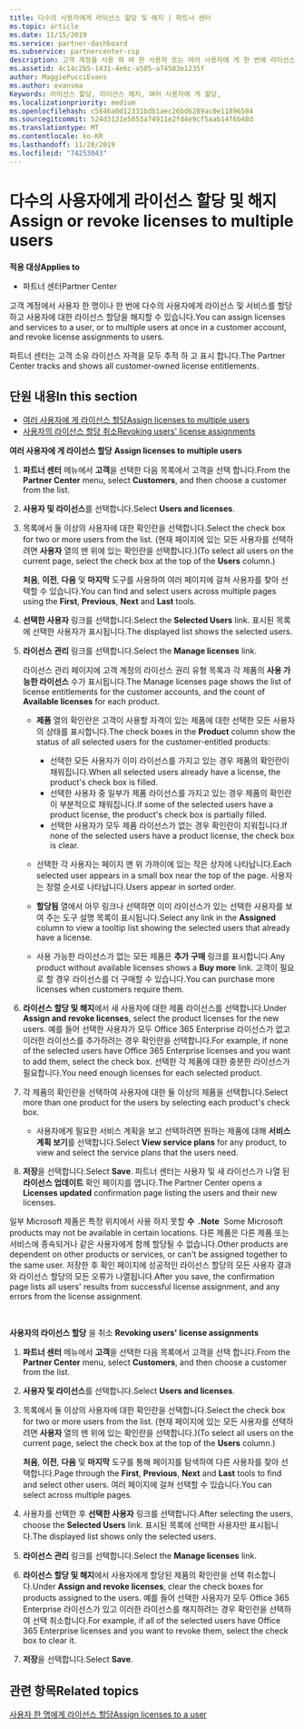 ```yaml
---
title: 다수의 사용자에게 라이선스 할당 및 해지 | 파트너 센터
ms.topic: article
ms.date: 11/15/2019
ms.service: partner-dashboard
ms.subservice: partnercenter-csp
description: 고객 계정을 사용 하 여 한 사용자 또는 여러 사용자에 게 한 번에 라이선스 및 서비스를 할당 하거나 해지 하는 방법에 대해 알아봅니다.
ms.assetid: 4c14c2b5-1431-4e6c-a505-a74503e1235f
author: MaggiePucciEvans
ms.author: evansma
Keywords: 라이선스 할당, 라이선스 해지, 여러 사용자에 게 할당,
ms.localizationpriority: medium
ms.openlocfilehash: c5846a0d12331bdb1aec26bd6289ac0e11896584
ms.sourcegitcommit: 524d3121e5053a74911e2fd4e9cf5aab14f6b48d
ms.translationtype: MT
ms.contentlocale: ko-KR
ms.lasthandoff: 11/20/2019
ms.locfileid: "74253043"
---
```

# <a name="assign-or-revoke-licenses-to-multiple-users"></a><span data-ttu-id="d0be5-104">다수의 사용자에게 라이선스 할당 및 해지</span><span class="sxs-lookup"><span data-stu-id="d0be5-104">Assign or revoke licenses to multiple users</span></span>

<span data-ttu-id="d0be5-105">**적용 대상**</span><span class="sxs-lookup"><span data-stu-id="d0be5-105">**Applies to**</span></span>

-  <span data-ttu-id="d0be5-106">파트너 센터</span><span class="sxs-lookup"><span data-stu-id="d0be5-106">Partner Center</span></span>

<span data-ttu-id="d0be5-107">고객 계정에서 사용자 한 명이나 한 번에 다수의 사용자에게 라이선스 및 서비스를 할당하고 사용자에 대한 라이선스 할당을 해지할 수 있습니다.</span><span class="sxs-lookup"><span data-stu-id="d0be5-107">You can assign licenses and services to a user, or to multiple users at once in a customer account, and revoke license assignments to users.</span></span>

<span data-ttu-id="d0be5-108">파트너 센터는 고객 소유 라이선스 자격을 모두 추적 하 고 표시 합니다.</span><span class="sxs-lookup"><span data-stu-id="d0be5-108">The Partner Center tracks and shows all customer-owned license entitlements.</span></span>

## <a name="in-this-section"></a><span data-ttu-id="d0be5-109">단원 내용</span><span class="sxs-lookup"><span data-stu-id="d0be5-109">In this section</span></span>


-   [<span data-ttu-id="d0be5-110">여러 사용자에 게 라이선스 할당</span><span class="sxs-lookup"><span data-stu-id="d0be5-110">Assign licenses to multiple users</span></span>](#assign-licenses-to-groups)
-   [<span data-ttu-id="d0be5-111">사용자의 라이선스 할당 취소</span><span class="sxs-lookup"><span data-stu-id="d0be5-111">Revoking users' license assignments</span></span>](#revoking-licenses)

<span data-ttu-id="d0be5-112"><a href="" id="assign-licenses-to-groups"></a>**여러 사용자에 게 라이선스 할당** 
</span><span class="sxs-lookup"><span data-stu-id="d0be5-112"><a href="" id="assign-licenses-to-groups"></a>
**Assign licenses to multiple users**</span></span>

1.  <span data-ttu-id="d0be5-113">**파트너 센터** 메뉴에서 **고객**을 선택한 다음 목록에서 고객을 선택 합니다.</span><span class="sxs-lookup"><span data-stu-id="d0be5-113">From the **Partner Center** menu, select **Customers**, and then choose a customer from the list.</span></span>
2.  <span data-ttu-id="d0be5-114">**사용자 및 라이선스**를 선택합니다.</span><span class="sxs-lookup"><span data-stu-id="d0be5-114">Select **Users and licenses**.</span></span>
3.  <span data-ttu-id="d0be5-115">목록에서 둘 이상의 사용자에 대한 확인란을 선택합니다.</span><span class="sxs-lookup"><span data-stu-id="d0be5-115">Select the check box for two or more users from the list.</span></span> <span data-ttu-id="d0be5-116">(현재 페이지에 있는 모든 사용자를 선택하려면 **사용자** 열의 맨 위에 있는 확인란을 선택합니다.)</span><span class="sxs-lookup"><span data-stu-id="d0be5-116">(To select all users on the current page, select the check box at the top of the **Users** column.)</span></span>

    <span data-ttu-id="d0be5-117">**처음**, **이전**, **다음** 및 **마지막** 도구를 사용하여 여러 페이지에 걸쳐 사용자를 찾아 선택할 수 있습니다.</span><span class="sxs-lookup"><span data-stu-id="d0be5-117">You can find and select users across multiple pages using the **First**, **Previous**, **Next** and **Last** tools.</span></span>

4.  <span data-ttu-id="d0be5-118">**선택한 사용자** 링크를 선택합니다.</span><span class="sxs-lookup"><span data-stu-id="d0be5-118">Select the **Selected Users** link.</span></span> <span data-ttu-id="d0be5-119">표시된 목록에 선택한 사용자가 표시됩니다.</span><span class="sxs-lookup"><span data-stu-id="d0be5-119">The displayed list shows the selected users.</span></span>
5.  <span data-ttu-id="d0be5-120">**라이선스 관리** 링크를 선택합니다.</span><span class="sxs-lookup"><span data-stu-id="d0be5-120">Select the **Manage licenses** link.</span></span>

    <span data-ttu-id="d0be5-121">라이선스 관리 페이지에 고객 계정의 라이선스 권리 유형 목록과 각 제품의 **사용 가능한 라이선스** 수가 표시됩니다.</span><span class="sxs-lookup"><span data-stu-id="d0be5-121">The Manage licenses page shows the list of license entitlements for the customer accounts, and the count of **Available licenses** for each product.</span></span>

    -   <span data-ttu-id="d0be5-122">**제품** 열의 확인란은 고객이 사용할 자격이 있는 제품에 대한 선택한 모든 사용자의 상태를 표시합니다.</span><span class="sxs-lookup"><span data-stu-id="d0be5-122">The check boxes in the **Product** column show the status of all selected users for the customer-entitled products:</span></span>

        -   <span data-ttu-id="d0be5-123">선택한 모든 사용자가 이미 라이선스를 가지고 있는 경우 제품의 확인란이 채워집니다.</span><span class="sxs-lookup"><span data-stu-id="d0be5-123">When all selected users already have a license, the product's check box is filled.</span></span>
        -   <span data-ttu-id="d0be5-124">선택한 사용자 중 일부가 제품 라이선스를 가지고 있는 경우 제품의 확인란이 부분적으로 채워집니다.</span><span class="sxs-lookup"><span data-stu-id="d0be5-124">If some of the selected users have a product license, the product's check box is partially filled.</span></span>
        -   <span data-ttu-id="d0be5-125">선택한 사용자가 모두 제품 라이선스가 없는 경우 확인란이 지워집니다.</span><span class="sxs-lookup"><span data-stu-id="d0be5-125">If none of the selected users have a product license, the check box is clear.</span></span>
    -   <span data-ttu-id="d0be5-126">선택한 각 사용자는 페이지 맨 위 가까이에 있는 작은 상자에 나타납니다.</span><span class="sxs-lookup"><span data-stu-id="d0be5-126">Each selected user appears in a small box near the top of the page.</span></span> <span data-ttu-id="d0be5-127">사용자는 정렬 순서로 나타납니다.</span><span class="sxs-lookup"><span data-stu-id="d0be5-127">Users appear in sorted order.</span></span>

    -   <span data-ttu-id="d0be5-128">**할당됨** 열에서 아무 링크나 선택하면 이미 라이선스가 있는 선택한 사용자를 보여 주는 도구 설명 목록이 표시됩니다.</span><span class="sxs-lookup"><span data-stu-id="d0be5-128">Select any link in the **Assigned** column to view a tooltip list showing the selected users that already have a license.</span></span>

    -   <span data-ttu-id="d0be5-129">사용 가능한 라이선스가 없는 모든 제품은 **추가 구매** 링크를 표시합니다.</span><span class="sxs-lookup"><span data-stu-id="d0be5-129">Any product without available licenses shows a **Buy more** link.</span></span> <span data-ttu-id="d0be5-130">고객이 필요로 할 경우 라이선스를 더 구매할 수 있습니다.</span><span class="sxs-lookup"><span data-stu-id="d0be5-130">You can purchase more licenses when customers require them.</span></span>

6.  <span data-ttu-id="d0be5-131">**라이선스 할당 및 해지**에서 새 사용자에 대한 제품 라이선스를 선택합니다.</span><span class="sxs-lookup"><span data-stu-id="d0be5-131">Under **Assign and revoke licenses**, select the product licenses for the new users.</span></span> <span data-ttu-id="d0be5-132">예를 들어 선택한 사용자가 모두 Office 365 Enterprise 라이선스가 없고 이러한 라이선스를 추가하려는 경우 확인란을 선택합니다.</span><span class="sxs-lookup"><span data-stu-id="d0be5-132">For example, if none of the selected users have Office 365 Enterprise licenses and you want to add them, select the check box.</span></span> <span data-ttu-id="d0be5-133">선택한 각 제품에 대한 충분한 라이선스가 필요합니다.</span><span class="sxs-lookup"><span data-stu-id="d0be5-133">You need enough licenses for each selected product.</span></span>
7.  <span data-ttu-id="d0be5-134">각 제품의 확인란을 선택하여 사용자에 대한 둘 이상의 제품을 선택합니다.</span><span class="sxs-lookup"><span data-stu-id="d0be5-134">Select more than one product for the users by selecting each product's check box.</span></span>
    -   <span data-ttu-id="d0be5-135">사용자에게 필요한 서비스 계획을 보고 선택하려면 원하는 제품에 대해 **서비스 계획 보기**를 선택합니다.</span><span class="sxs-lookup"><span data-stu-id="d0be5-135">Select **View service plans** for any product, to view and select the service plans that the users need.</span></span>

8.  <span data-ttu-id="d0be5-136">**저장**을 선택합니다.</span><span class="sxs-lookup"><span data-stu-id="d0be5-136">Select **Save**.</span></span> <span data-ttu-id="d0be5-137">파트너 센터는 사용자 및 새 라이선스가 나열 된 **라이선스 업데이트** 확인 페이지를 엽니다.</span><span class="sxs-lookup"><span data-stu-id="d0be5-137">The Partner Center opens a **Licenses updated** confirmation page listing the users and their new licenses.</span></span>

<span data-ttu-id="d0be5-138">일부 Microsoft 제품은 특정 위치에서 사용 하지 못할 **수  .**</span><span class="sxs-lookup"><span data-stu-id="d0be5-138">**Note**  Some Microsoft products may not be available in certain locations.</span></span> <span data-ttu-id="d0be5-139">다른 제품은 다른 제품 또는 서비스에 종속되거나 같은 사용자에게 함께 할당될 수 없습니다.</span><span class="sxs-lookup"><span data-stu-id="d0be5-139">Other products are dependent on other products or services, or can't be assigned together to the same user.</span></span> <span data-ttu-id="d0be5-140">저장한 후 확인 페이지에 성공적인 라이선스 할당의 모든 사용자 결과와 라이선스 할당의 모든 오류가 나열됩니다.</span><span class="sxs-lookup"><span data-stu-id="d0be5-140">After you save, the confirmation page lists all users' results from successful license assignment, and any errors from the license assignment.</span></span>

 

<span data-ttu-id="d0be5-141"><a href="" id="revoking-licenses"></a>**사용자의 라이선스 할당** 을 취소 
</span><span class="sxs-lookup"><span data-stu-id="d0be5-141"><a href="" id="revoking-licenses"></a>
**Revoking users' license assignments**</span></span>

1.  <span data-ttu-id="d0be5-142">**파트너 센터** 메뉴에서 **고객**을 선택한 다음 목록에서 고객을 선택 합니다.</span><span class="sxs-lookup"><span data-stu-id="d0be5-142">From the **Partner Center** menu, select **Customers**, and then choose a customer from the list.</span></span>
2.  <span data-ttu-id="d0be5-143">**사용자 및 라이선스**를 선택합니다.</span><span class="sxs-lookup"><span data-stu-id="d0be5-143">Select **Users and licenses**.</span></span>
3.  <span data-ttu-id="d0be5-144">목록에서 둘 이상의 사용자에 대한 확인란을 선택합니다.</span><span class="sxs-lookup"><span data-stu-id="d0be5-144">Select the check box for two or more users from the list.</span></span> <span data-ttu-id="d0be5-145">(현재 페이지에 있는 모든 사용자를 선택하려면 **사용자** 열의 맨 위에 있는 확인란을 선택합니다.)</span><span class="sxs-lookup"><span data-stu-id="d0be5-145">(To select all users on the current page, select the check box at the top of the **Users** column.)</span></span>

    <span data-ttu-id="d0be5-146">**처음**, **이전**, **다음** 및 **마지막** 도구를 통해 페이지를 탐색하여 다른 사용자를 찾아 선택합니다.</span><span class="sxs-lookup"><span data-stu-id="d0be5-146">Page through the **First**, **Previous**, **Next** and **Last** tools to find and select other users.</span></span> <span data-ttu-id="d0be5-147">여러 페이지에 걸쳐 선택할 수 있습니다.</span><span class="sxs-lookup"><span data-stu-id="d0be5-147">You can select across multiple pages.</span></span>

4.  <span data-ttu-id="d0be5-148">사용자를 선택한 후 **선택한 사용자** 링크를 선택합니다.</span><span class="sxs-lookup"><span data-stu-id="d0be5-148">After selecting the users, choose the **Selected Users** link.</span></span> <span data-ttu-id="d0be5-149">표시된 목록에 선택한 사용자만 표시됩니다.</span><span class="sxs-lookup"><span data-stu-id="d0be5-149">The displayed list shows only the selected users.</span></span>
5.  <span data-ttu-id="d0be5-150">**라이선스 관리** 링크를 선택합니다.</span><span class="sxs-lookup"><span data-stu-id="d0be5-150">Select the **Manage licenses** link.</span></span>
6.  <span data-ttu-id="d0be5-151">**라이선스 할당 및 해지**에서 사용자에게 할당된 제품의 확인란을 선택 취소합니다.</span><span class="sxs-lookup"><span data-stu-id="d0be5-151">Under **Assign and revoke licenses**, clear the check boxes for products assigned to the users.</span></span> <span data-ttu-id="d0be5-152">예를 들어 선택한 사용자가 모두 Office 365 Enterprise 라이선스가 있고 이러한 라이선스를 해지하려는 경우 확인란을 선택하여 선택 취소합니다.</span><span class="sxs-lookup"><span data-stu-id="d0be5-152">For example, if all of the selected users have Office 365 Enterprise licenses and you want to revoke them, select the check box to clear it.</span></span>
7.  <span data-ttu-id="d0be5-153">**저장**을 선택합니다.</span><span class="sxs-lookup"><span data-stu-id="d0be5-153">Select **Save**.</span></span>

## <a name="related-topics"></a><span data-ttu-id="d0be5-154">관련 항목</span><span class="sxs-lookup"><span data-stu-id="d0be5-154">Related topics</span></span>


[<span data-ttu-id="d0be5-155">사용자 한 명에게 라이선스 할당</span><span class="sxs-lookup"><span data-stu-id="d0be5-155">Assign licenses to a user</span></span>](assign-licenses-to-users.md)

 

 



